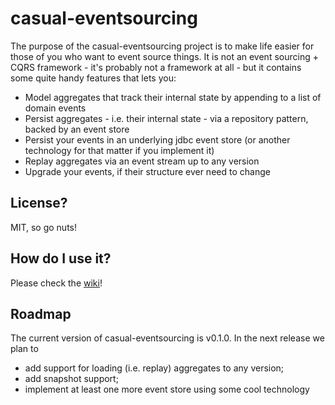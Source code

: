 # casual-eventsourcing
The purpose of the casual-eventsourcing project is to make life easier for those of you who want to event source things. It is not an event sourcing + CQRS framework - it's probably not a framework at all - but it contains some quite handy features that lets you:

* Model aggregates that track their internal state by appending to a list of domain events
* Persist aggregates - i.e. their internal state - via a repository pattern, backed by an event store
* Persist your events in an underlying jdbc event store (or another technology for that matter if you implement it)
* Replay aggregates via an event stream up to any version
* Upgrade your events, if their structure ever need to change

## License?
MIT, so go nuts!

## How do I use it?
Please check the [wiki](https://github.com/indifferen7/casual-eventsourcing/wiki)!

## Roadmap
The current version of casual-eventsourcing is v0.1.0. In the next release we plan to
* add support for loading (i.e. replay) aggregates to any version;
* add snapshot support;
* implement at least one more event store using some cool technology
